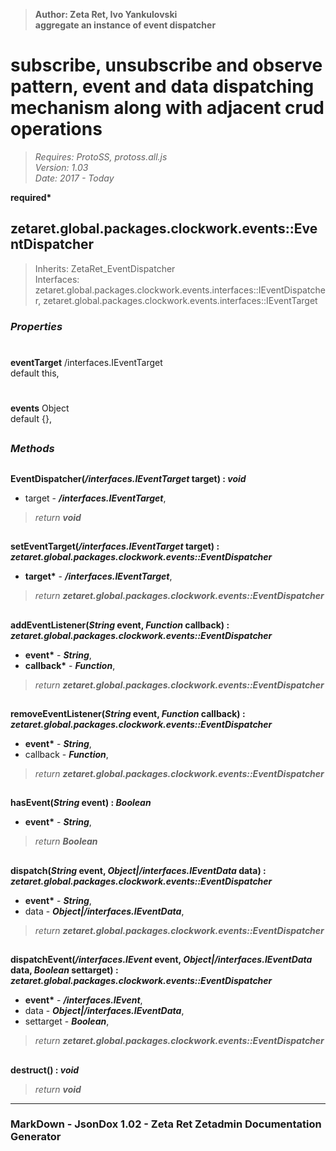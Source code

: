 > __Author: Zeta Ret, Ivo Yankulovski__  
> __aggregate an instance of event dispatcher__  
# subscribe, unsubscribe and observe pattern, event and data dispatching mechanism along with adjacent crud operations  
> *Requires: ProtoSS, protoss.all.js*  
> *Version: 1.03*  
> *Date: 2017 - Today*  

__required*__

## zetaret.global.packages.clockwork.events::EventDispatcher  
> Inherits: ZetaRet_EventDispatcher  
> Interfaces: zetaret.global.packages.clockwork.events.interfaces::IEventDispatcher, zetaret.global.packages.clockwork.events.interfaces::IEventTarget  

### *Properties*  

#
__eventTarget__ /interfaces.IEventTarget  
default this,   

#
__events__ Object  
default {},   


##
### *Methods*  

##
__EventDispatcher(*/interfaces.IEventTarget* target) : *void*__  
  
- target - __*/interfaces.IEventTarget*__,   
> *return __void__*  

##
__setEventTarget(*/interfaces.IEventTarget* target) : *zetaret.global.packages.clockwork.events::EventDispatcher*__  
  
- __target*__ - __*/interfaces.IEventTarget*__,   
> *return __zetaret.global.packages.clockwork.events::EventDispatcher__*  

##
__addEventListener(*String* event, *Function* callback) : *zetaret.global.packages.clockwork.events::EventDispatcher*__  
  
- __event*__ - __*String*__,   
- __callback*__ - __*Function*__,   
> *return __zetaret.global.packages.clockwork.events::EventDispatcher__*  

##
__removeEventListener(*String* event, *Function* callback) : *zetaret.global.packages.clockwork.events::EventDispatcher*__  
  
- __event*__ - __*String*__,   
- callback - __*Function*__,   
> *return __zetaret.global.packages.clockwork.events::EventDispatcher__*  

##
__hasEvent(*String* event) : *Boolean*__  
  
- __event*__ - __*String*__,   
> *return __Boolean__*  

##
__dispatch(*String* event, *Object|/interfaces.IEventData* data) : *zetaret.global.packages.clockwork.events::EventDispatcher*__  
  
- __event*__ - __*String*__,   
- data - __*Object|/interfaces.IEventData*__,   
> *return __zetaret.global.packages.clockwork.events::EventDispatcher__*  

##
__dispatchEvent(*/interfaces.IEvent* event, *Object|/interfaces.IEventData* data, *Boolean* settarget) : *zetaret.global.packages.clockwork.events::EventDispatcher*__  
  
- __event*__ - __*/interfaces.IEvent*__,   
- data - __*Object|/interfaces.IEventData*__,   
- settarget - __*Boolean*__,   
> *return __zetaret.global.packages.clockwork.events::EventDispatcher__*  

##
__destruct() : *void*__  
  
> *return __void__*  

---
### MarkDown - JsonDox 1.02 - Zeta Ret Zetadmin Documentation Generator
